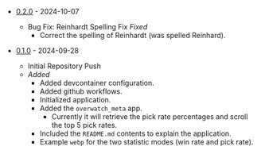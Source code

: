 - [0.2.0](https://github.com/GeoffBarrett/OverwatchMetaByt/pull/2) - 2024-10-07
  - Bug Fix: Reinhardt Spelling Fix
  _Fixed_
    - Correct the spelling of Reinhardt (was spelled Reinhard).

- [0.1.0](https://github.com/GeoffBarrett/OverwatchMetaByt/pull/1) - 2024-09-28
  - Initial Repository Push
  - _Added_
    - Added devcontainer configuration.
    - Added github workflows.
    - Initialized application.
    - Added the `overwatch_meta` app.
      - Currently it will retrieve the pick rate percentages and scroll the top 5 pick rates.
    - Included the `README.md` contents to explain the application.
    - Example `webp` for the two statistic modes (win rate and pick rate).